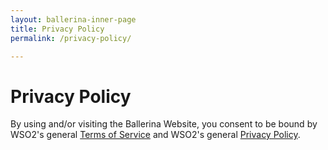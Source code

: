 ```yaml
---
layout: ballerina-inner-page
title: Privacy Policy
permalink: /privacy-policy/

---
```


<style>
.cBlallerina-io-docs-left-nav-container {
display:none;

}
#iBallerinaFooter {
	background: #eeeeee;
	padding: 40px 0;
	position: absolute;
	width: 100%;
	bottom: 0;
}
</style>
# Privacy Policy

By using and/or visiting the Ballerina Website, you consent to be bound by WSO2's general [Terms of Service](https://wso2.com/terms-of-use) and WSO2's general [Privacy Policy](https://wso2.com/privacy-policy).
